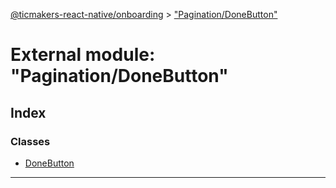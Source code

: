 [@ticmakers-react-native/onboarding](../README.md) > ["Pagination/DoneButton"](../modules/_pagination_donebutton_.md)

# External module: "Pagination/DoneButton"

## Index

### Classes

* [DoneButton](../classes/_pagination_donebutton_.donebutton.md)

---

